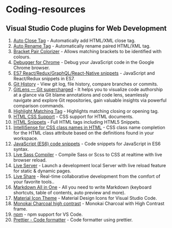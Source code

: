 # Coding-resources

## Visual Studio Code plugins for Web Development
1. [Auto Close Tag](https://marketplace.visualstudio.com/items?itemName=formulahendry.auto-close-tag) -  Automatically add HTML/XML close tag.
2. [Auto Rename Tag](https://marketplace.visualstudio.com/items?itemName=formulahendry.auto-rename-tag) - Automatically rename paired HTML/XML tag.
3. [Bracket Pair Colorizer](https://marketplace.visualstudio.com/items?itemName=CoenraadS.bracket-pair-colorizer) - Allows matching brackets to be identified with colours.
4. [Debugger for Chrome](https://marketplace.visualstudio.com/items?itemName=msjsdiag.debugger-for-chrome) - Debug your JavaScript code in the Google Chrome browser.
5. [ES7 React/Redux/GraphQL/React-Native snippets](https://marketplace.visualstudio.com/items?itemName=dsznajder.es7-react-js-snippets) - JavaScript and React/Redux snippets in ES7.
6. [Git History](https://marketplace.visualstudio.com/items?itemName=donjayamanne.githistory) - View git log, file history, compare branches or commits.
7. [GitLens — Git supercharged](https://marketplace.visualstudio.com/items?itemName=eamodio.gitlens) - It helps you to visualize code authorship at a glance via Git blame annotations and code lens, seamlessly navigate and explore Git repositories, gain valuable insights via powerful comparison commands.
8. [Highlight Matching Tag](https://marketplace.visualstudio.com/items?itemName=vincaslt.highlight-matching-tag) - Highlights matching closing or opening tag.
9. [HTML CSS Support](https://marketplace.visualstudio.com/items?itemName=ecmel.vscode-html-css) - CSS support for HTML documents. 
10. [HTML Snippets](https://marketplace.visualstudio.com/items?itemName=abusaidm.html-snippets) - Full HTML tags including HTML5 Snippets.
11. [IntelliSense for CSS class names in HTML](https://marketplace.visualstudio.com/items?itemName=Zignd.html-css-class-completion) - CSS class name completion for the HTML class attribute based on the definitions found in your workspace.
12. [JavaScript (ES6) code snippets](https://marketplace.visualstudio.com/items?itemName=xabikos.JavaScriptSnippets) - Code snippets for JavaScript in ES6 syntax.
13. [Live Sass Compiler](https://marketplace.visualstudio.com/items?itemName=ritwickdey.live-sass) - Compile Sass or Scss to CSS at realtime with live browser reload.
14. [Live Server](https://marketplace.visualstudio.com/items?itemName=ritwickdey.LiveServer) - Launch a development local Server with live reload feature for static & dynamic pages.
15. [Live Share](https://marketplace.visualstudio.com/items?itemName=MS-vsliveshare.vsliveshare) - Real-time collaborative development from the comfort of your favorite tools..
16. [Markdown All in One](https://marketplace.visualstudio.com/items?itemName=yzhang.markdown-all-in-one) - All you need to write Markdown (keyboard shortcuts, table of contents, auto preview and more).
17. [Material Icon Theme](https://marketplace.visualstudio.com/items?itemName=PKief.material-icon-theme) - Material Design Icons for Visual Studio Code.
18. [Monokai Charcoal high contrast](https://marketplace.visualstudio.com/items?itemName=74th.monokai-charcoal-high-contrast) - Monokai Charcoal with High Contrast frame.
19. [npm](https://marketplace.visualstudio.com/items?itemName=eg2.vscode-npm-script) - npm support for VS Code.
20. [Prettier - Code formatter](https://marketplace.visualstudio.com/items?itemName=esbenp.prettier-vscode) - Code formatter using prettier.
